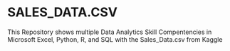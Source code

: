 # SALES_DATA.CSV
This Repository shows multiple Data Analytics Skill Compentencies in Microsoft Excel, Python, R, and SQL with the Sales_Data.csv from Kaggle

